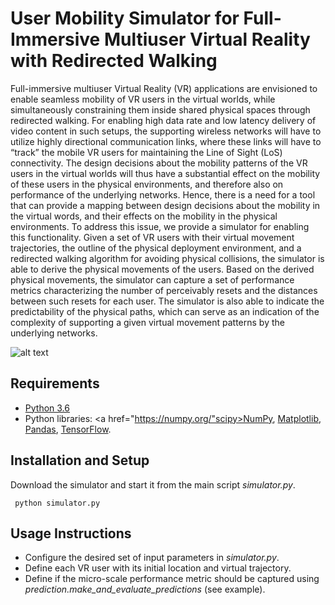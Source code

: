 # User Mobility Simulator for Full-Immersive Multiuser Virtual Reality with Redirected Walking #

<div class="align-justify"> Full-immersive multiuser Virtual Reality (VR) applications are envisioned to enable seamless mobility of VR users in the virtual worlds, while simultaneously constraining them inside shared physical spaces through redirected walking. For enabling high data rate and low latency delivery of video content in such setups, the supporting wireless networks will have to utilize highly directional communication links, where these links will have to “track” the mobile VR users for maintaining the Line of Sight (LoS) connectivity. The design decisions about the mobility patterns of the VR users in the virtual worlds will thus have a substantial effect on the mobility of these users in the physical environments, and therefore also on performance of the underlying networks. Hence, there is a need for a tool that can provide a mapping between design decisions about the mobility in the virtual words, and their effects on the mobility in the physical environments. To address this issue, we provide a simulator for enabling this functionality. Given a set of VR users with their virtual movement trajectories, the outline of the physical deployment environment, and a redirected walking algorithm for avoiding physical collisions, the simulator is able to derive the physical movements of the users. Based on the derived physical movements, the simulator can capture a set of performance metrics characterizing the number of perceivably resets and the distances between such resets for each user. The simulator is also able to indicate the predictability of the physical paths, which can serve as an indication of the complexity of supporting a given virtual movement patterns by the underlying networks.</div>

![alt text](https://github.com/filip_lemic/pm4vr/src/master/overview.png?raw=true)

<a name="setup"></a>
## Requirements

* <a href="https://www.python.org/downloads/release/python-360/">Python 3.6</a>
* Python libraries: <a href="https://numpy.org/"scipy>NumPy</a>, <a href="https://matplotlib.org/">Matplotlib</a>, <a href="https://pandas.pydata.org/">Pandas</a>, <a href="https://www.tensorflow.org/learn">TensorFlow</a>.

<a name="installation"></a>
## Installation and Setup

Download the simulator and start it from the main script _simulator.py_. 

```vim
 python simulator.py
```

<a name="usage"></a>
## Usage Instructions

* Configure the desired set of input parameters in _simulator.py_. 
* Define each VR user with its initial location and virtual trajectory.
* Define if the micro-scale performance metric should be captured using _prediction.make_and_evaluate_predictions_ (see example).

